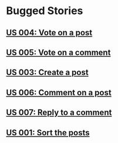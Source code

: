 # Bugged Stories

## [US 004: Vote on a post](../sprintA/us004/01.requirements-engineering/readme.md)

## [US 005: Vote on a comment](../sprintA/us005/01.requirements-engineering/readme.md)

## [US 003: Create a post](../sprintA/us003/01.requirements-engineering/readme.md)

## [US 006: Comment on a post](../sprintA/us006/01.requirements-engineering/readme.md)

## [US 007: Reply to a comment](../sprintA/us007/01.requirements-engineering/readme.md)

## [US 001: Sort the posts](.../sprintA/us001/01.requirements-engineering/readme.md) 